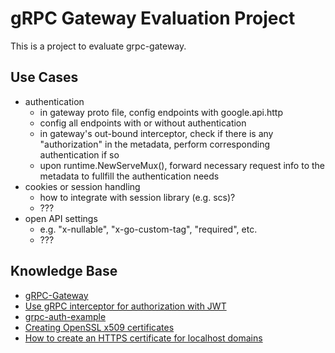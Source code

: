 # gRPC Gateway Evaluation Project

This is a project to evaluate grpc-gateway.

## Use Cases

* authentication
    + in gateway proto file, config endpoints with google.api.http
    + config all endpoints with or without authentication
    + in gateway's out-bound interceptor, check if there is any "authorization" in the metadata, perform corresponding authentication if so
    + upon runtime.NewServeMux(), forward necessary request info to the metadata to fullfill the authentication needs
* cookies or session handling
    + how to integrate with session library (e.g. scs)?
    + ???
* open API settings
    + e.g. "x-nullable", "x-go-custom-tag", "required", etc.
    + ???

## Knowledge Base

* [gRPC-Gateway](https://grpc-ecosystem.github.io/grpc-gateway/)
* [Use gRPC interceptor for authorization with JWT](https://dev.to/techschoolguru/use-grpc-interceptor-for-authorization-with-jwt-1c5h)
* [grpc-auth-example](https://github.com/johanbrandhorst/grpc-auth-example)
* [Creating OpenSSL x509 certificates](https://adfinis.com/en/blog/openssl-x509-certificates/)
* [How to create an HTTPS certificate for localhost domains](https://gist.github.com/cecilemuller/9492b848eb8fe46d462abeb26656c4f8)
